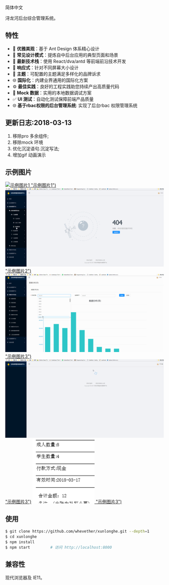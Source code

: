 简体中文

浔龙河后台综合管理系统。
## 特性

- :gem: **优雅美观**：基于 Ant Design 体系精心设计
- :triangular_ruler: **常见设计模式**：提炼自中后台应用的典型页面和场景
- :rocket: **最新技术栈**：使用 React/dva/antd 等前端前沿技术开发
- :iphone: **响应式**：针对不同屏幕大小设计
- :art: **主题**：可配置的主题满足多样化的品牌诉求
- :globe_with_meridians: **国际化**：内建业界通用的国际化方案
- :gear: **最佳实践**：良好的工程实践助您持续产出高质量代码
- :1234: **Mock 数据**：实用的本地数据调试方案
- :white_check_mark: **UI 测试**：自动化测试保障前端产品质量
- :globe_with_meridians: **基于rbac权限的后台管理系统**: 实现了后台rbac 权限管理系统
## 更新日志:2018-03-13
1. 移除pro 多余组件;
2. 移除mock 环境
3. 优化沉淀语句.沉淀写法;
4. 增加gif 动画演示
## 示例图片
[![示例图片1](./screen/01.gif) "示例图片1")](https://github.com/whevether/xunlonghe.git "示例")
[![示例图片2](./screen/02.gif) "示例图片2")](https://github.com/whevether/xunlonghe.git "示例")
[![示例图片3](./screen/03.gif) "示例图片3")](https://github.com/whevether/xunlonghe.git "示例")
[![打印小票数据](./screen/04.gif) "示例图片3")](https://github.com/whevether/xunlonghe.git "打印小票")
[![小票图片](./screen/05.png) "示例图片3")](https://github.com/whevether/xunlonghe.git "小票")
## 使用

```bash
$ git clone https://github.com/whevether/xunlonghe.git --depth=1
$ cd xunlonghe
$ npm install
$ npm start         # 访问 http://localhost:8000
```

## 兼容性

现代浏览器及 IE11。